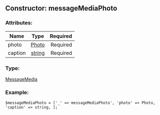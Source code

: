 ## Constructor: messageMediaPhoto  

### Attributes:

| Name     |    Type       | Required |
|----------|:-------------:|---------:|
|photo|[Photo](../types/Photo.md) | Required|
|caption|[string](../types/string.md) | Required|
### Type: 

[MessageMedia](../types/MessageMedia.md)
### Example:

```
$messageMediaPhoto = ['_' => messageMediaPhoto', 'photo' => Photo, 'caption' => string, ];
```